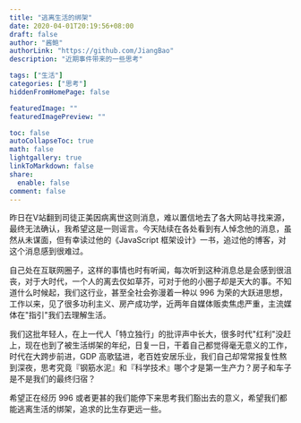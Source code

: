 ```yaml
---
title: "逃离生活的绑架"
date: 2020-04-01T20:19:56+08:00
draft: false
author: "酱鲍"
authorLink: "https://github.com/JiangBao"
description: "近期事件带来的一些思考"

tags: ["生活"]
categories: ["思考"]
hiddenFromHomePage: false

featuredImage: ""
featuredImagePreview: ""

toc: false
autoCollapseToc: true
math: false
lightgallery: true
linkToMarkdown: false
share:
  enable: false
comment: false
---
```

昨日在V站翻到司徒正美因病离世这则消息，难以置信地去了各大网站寻找来源，最终无法确认，我希望这是一则谣言。今天陆续在各处看到有人悼念他的消息，虽然从未谋面，但有幸读过他的《JavaScript 框架设计》一书，追过他的博客，对这个消息感到很难过。
<!--more-->
自己处在互联网圈子，这样的事情也时有听闻，每次听到这种消息总是会感到很沮丧，对于大时代，一个人的离去仅如草芥，可对于他的小圈子却是天大的事。不知道什么时候起，我们这行业，甚至全社会弥漫着一种以 996 为荣的大跃进思想，工作以来，见了很多功利主义、房产成功学，近两年自媒体贩卖焦虑严重，主流媒体在"指引"我们去理解生活。

我们这批年轻人，在上一代人「特立独行」的批评声中长大，很多时代"红利"没赶上，现在也到了被生活绑架的年纪，日复一日，干着自己都觉得毫无意义的工作，时代在大跨步前进，GDP 高歌猛进，老百姓安居乐业，我们自己却常常报复性熬到深夜，思考究竟『钢筋水泥』和『科学技术』哪个才是第一生产力？房子和车子是不是我们的最终归宿？

希望正在经历 996 或者更甚的我们能停下来思考我们豁出去的意义，希望我们都能逃离生活的绑架，追求的比生存更远一些。